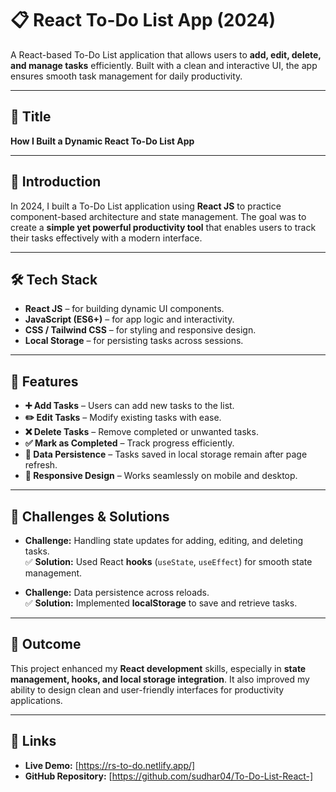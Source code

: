 # 📋 React To-Do List App (2024)

A React-based To-Do List application that allows users to **add, edit, delete, and manage tasks** efficiently. Built with a clean and interactive UI, the app ensures smooth task management for daily productivity.

---

## 📌 Title
**How I Built a Dynamic React To-Do List App**

---

## 📝 Introduction
In 2024, I built a To-Do List application using **React JS** to practice component-based architecture and state management. The goal was to create a **simple yet powerful productivity tool** that enables users to track their tasks effectively with a modern interface.

---

## 🛠️ Tech Stack
- **React JS** – for building dynamic UI components.  
- **JavaScript (ES6+)** – for app logic and interactivity.  
- **CSS / Tailwind CSS** – for styling and responsive design.  
- **Local Storage** – for persisting tasks across sessions.  

---

## 🔨 Features
- **➕ Add Tasks** – Users can add new tasks to the list.  
- **✏️ Edit Tasks** – Modify existing tasks with ease.  
- **❌ Delete Tasks** – Remove completed or unwanted tasks.  
- **✅ Mark as Completed** – Track progress efficiently.  
- **💾 Data Persistence** – Tasks saved in local storage remain after page refresh.  
- **📱 Responsive Design** – Works seamlessly on mobile and desktop.  

---

## 🧩 Challenges & Solutions
- **Challenge:** Handling state updates for adding, editing, and deleting tasks.  
  ✅ **Solution:** Used React **hooks** (`useState`, `useEffect`) for smooth state management.  

- **Challenge:** Data persistence across reloads.  
  ✅ **Solution:** Implemented **localStorage** to save and retrieve tasks.  

---

## 🎯 Outcome
This project enhanced my **React development** skills, especially in **state management, hooks, and local storage integration**. It also improved my ability to design clean and user-friendly interfaces for productivity applications.

---

## 🔗 Links
- **Live Demo:** [https://rs-to-do.netlify.app/]  
- **GitHub Repository:** [https://github.com/sudhar04/To-Do-List-React-]  
